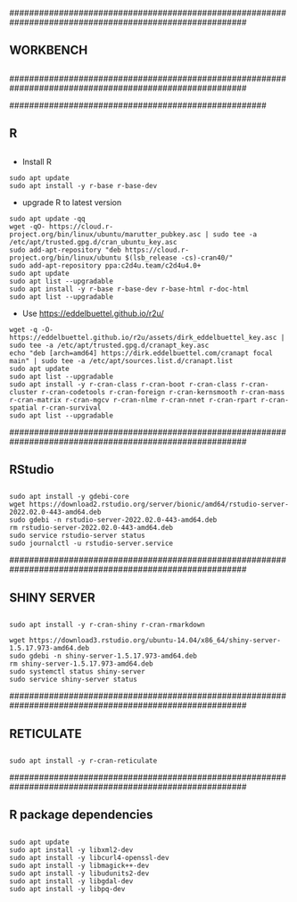 ########################################################################################################
## WORKBENCH
## 
########################################################################################################


####################################################
## R
## 

- Install R

```{bash}
sudo apt update
sudo apt install -y r-base r-base-dev
```

- upgrade R to latest version 

```{bash}
sudo apt update -qq
wget -qO- https://cloud.r-project.org/bin/linux/ubuntu/marutter_pubkey.asc | sudo tee -a /etc/apt/trusted.gpg.d/cran_ubuntu_key.asc
sudo add-apt-repository "deb https://cloud.r-project.org/bin/linux/ubuntu $(lsb_release -cs)-cran40/"
sudo add-apt-repository ppa:c2d4u.team/c2d4u4.0+
sudo apt update
sudo apt list --upgradable
sudo apt install -y r-base r-base-dev r-base-html r-doc-html
sudo apt list --upgradable
```

-  Use https://eddelbuettel.github.io/r2u/

```{bash}
wget -q -O- https://eddelbuettel.github.io/r2u/assets/dirk_eddelbuettel_key.asc | sudo tee -a /etc/apt/trusted.gpg.d/cranapt_key.asc
echo "deb [arch=amd64] https://dirk.eddelbuettel.com/cranapt focal main" | sudo tee -a /etc/apt/sources.list.d/cranapt.list
sudo apt update
sudo apt list --upgradable
sudo apt install -y r-cran-class r-cran-boot r-cran-class r-cran-cluster r-cran-codetools r-cran-foreign r-cran-kernsmooth r-cran-mass r-cran-matrix r-cran-mgcv r-cran-nlme r-cran-nnet r-cran-rpart r-cran-spatial r-cran-survival
sudo apt list --upgradable
```

########################################################################################################
## RStudio
## 

```{bash}
sudo apt install -y gdebi-core
wget https://download2.rstudio.org/server/bionic/amd64/rstudio-server-2022.02.0-443-amd64.deb
sudo gdebi -n rstudio-server-2022.02.0-443-amd64.deb
rm rstudio-server-2022.02.0-443-amd64.deb
sudo service rstudio-server status
sudo journalctl -u rstudio-server.service
```

########################################################################################################
## SHINY SERVER
## 

```{bash}
sudo apt install -y r-cran-shiny r-cran-rmarkdown 

wget https://download3.rstudio.org/ubuntu-14.04/x86_64/shiny-server-1.5.17.973-amd64.deb
sudo gdebi -n shiny-server-1.5.17.973-amd64.deb
rm shiny-server-1.5.17.973-amd64.deb
sudo systemctl status shiny-server
sudo service shiny-server status
```

########################################################################################################
## RETICULATE
## 

```{bash}
sudo apt install -y r-cran-reticulate
```


########################################################################################################
## R package dependencies
## 

```{bash}
sudo apt update
sudo apt install -y libxml2-dev
sudo apt install -y libcurl4-openssl-dev
sudo apt install -y libmagick++-dev
sudo apt install -y libudunits2-dev
sudo apt install -y libgdal-dev
sudo apt install -y libpq-dev
```